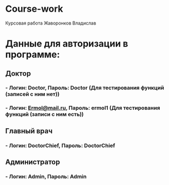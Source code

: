# Course-work
Курсовая работа Жаворонков Владислав
# Данные для авторизации в программе:
## Доктор
### - Логин: Doctor, Пароль: Doctor (Для тестирования функций (записей с ним нет))
### - Логин: Ermol@mail.ru, Пароль: ermol1 (Для тестирования функций (записи с ним есть))
## Главный врач
### - Логин: DoctorChief, Пароль: DoctorChief
## Администратор
### - Логин: Admin, Пароль: Admin
